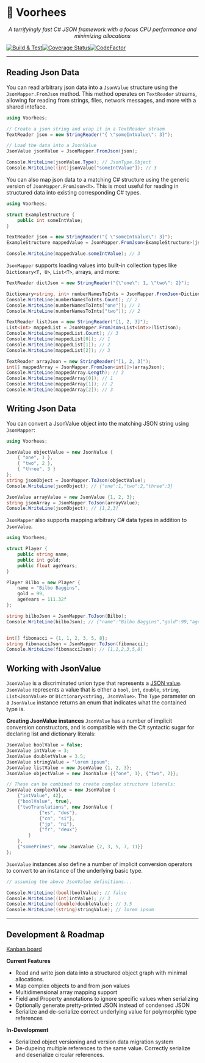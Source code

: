 # 🔪 Voorhees

<p align="center">
	<i>A terrifyingly fast C# JSON framework with a focus CPU performance and minimizing allocations</i>	
</p>

[![Build & Test](https://github.com/grahamboree/Voorhees/actions/workflows/build.yaml/badge.svg)](https://github.com/grahamboree/Voorhees/actions/workflows/build.yaml)[![Coverage Status](https://coveralls.io/repos/github/grahamboree/Voorhees/badge.svg?branch=main)](https://coveralls.io/github/grahamboree/Voorhees?branch=main)[![CodeFactor](https://www.codefactor.io/repository/github/grahamboree/voorhees/badge)](https://www.codefactor.io/repository/github/grahamboree/voorhees)

---

## Reading Json Data

You can read arbitrary json data into a `JsonValue` structure using the `JsonMapper.FromJson` method.  This method operates on `TextReader` streams, allowing for reading from strings, files, network messages, and more with a shared inteface.

```C#
using Voorhees;

// Create a json string and wrap it in a TextReader straem
TextReader json = new StringReader("{ \"someIntValue\": 3}");

// Load the data into a JsonValue
JsonValue jsonValue = JsonMapper.FromJson(json);

Console.WriteLine(jsonValue.Type); // JsonType.Object
Console.WriteLine((int)jsonValue["someIntValue"]); // 3
```

You can also map json data to a matching C# structure using the generic version of `JsonMapper.FromJson<T>`.  This is most useful for reading in structured data into existing corresponding C# types.

```C#
using Voorhees;

struct ExampleStructure {
	public int someIntValue;
}

TextReader json = new StringReader("{ \"someIntValue\": 3}");
ExampleStructure mappedValue = JsonMapper.FromJson<ExampleStructure>(json);

Console.WriteLine(mappedValue.someIntValue); // 3
```

`JsonMapper` supports loading values into built-in collection types like `Dictionary<T, U>`, `List<T>`, arrays, and more:

```C#
TextReader dictJson = new StringReader("{\"one\": 1, \"two\": 2}");

Dictionary<string, int> numberNamesToInts = JsonMapper.FromJson<Dictionary<string, int>>(dictJson);
Console.WriteLine(numberNamesToInts.Count); // 2
Console.WriteLine(numberNamesToInts["one"]); // 1
Console.WriteLine(numberNamesToInts["two"]); // 2

TextReader listJson = new StringReader("[1, 2, 3]");
List<int> mappedList = JsonMapper.FromJson<List<int>>(listJson);
Console.WriteLine(mappedList.Count); // 3
Console.WriteLine(mappedList[0]); // 1
Console.WriteLine(mappedList[1]); // 2
Console.WriteLine(mappedList[2]); // 3

TextReader arrayJson = new StringReader("[1, 2, 3]");
int[] mappedArray = JsonMapper.FromJson<int[]>(arrayJson);
Console.WriteLine(mappedArray.Length); // 3
Console.WriteLine(mappedArray[0]); // 1
Console.WriteLine(mappedArray[1]); // 2
Console.WriteLine(mappedArray[2]); // 3
```

## Writing Json Data

You can convert a JsonValue object into the matching JSON string using `JsonMapper`:

```C#
using Voorhees;

JsonValue objectValue = new JsonValue {
	{ "one", 1 },
	{ "two", 2 },
	{ "three", 3 }
};
string jsonObject = JsonMapper.ToJson(objectValue);
Console.WriteLine(jsonObject); // {"one":1,"two":2,"three":3}

JsonValue arrayValue = new JsonValue {1, 2, 3};
string jsonArray = JsonMapper.ToJson(arrayValue);
Console.WriteLine(jsonObject); // [1,2,3]
```

`JsonMapper` also supports mapping arbitrary C# data types in addition to `JsonValue`.

```C#
using Voorhees;

struct Player {
	public string name;
	public int gold;
	public float ageYears;
}

Player Bilbo = new Player {
	name = "Bilbo Baggins",
	gold = 99,
	ageYears = 111.32f
};

string bilboJson = JsonMapper.ToJson(Bilbo);
Console.WriteLine(bilboJson); // {"name":"Bilbo Baggins","gold":99,"ageYears":111.32}


int[] fibonacci = {1, 1, 2, 3, 5, 8};
string fibonacciJson = JsonMapper.ToJson(fibonacci);
Console.WriteLine(fibonacciJson); // [1,1,2,3,5,8]
```

## Working with JsonValue

`JsonValue` is a discriminated union type that represents a [JSON value](https://www.json.org/json-en.html).  `JsonValue` represents a value that is either a `bool`, `int`, `double`, `string`, `List<JsonValue>` or `Dictionary<string, JsonValue>`.  The `Type` parameter on a `JsonValue` instance returns an enum that indicates what the contained type is.

**Creating JsonValue instances**
`JsonValue` has a number of implicit conversion constructors, and is compatible with the C# syntactic sugar for declaring list and dictionary literals:

```C#
JsonValue boolValue = false;
JsonValue intValue = 3;
JsonValue doubletValue = 3.5;
JsonValue stringValue = "lorem ipsum";
JsonValue listValue = new JsonValue {1, 2, 3};
JsonValue objectValue = new JsonValue {{"one", 1}, {"two", 2}};

// These can be combined to create complex structure literals:
JsonValue complexValue = new JsonValue {
	{"intValue", 42},
	{"boolValue", true},
	{"twoTranslations", new JsonValue {
			{"es", "dos"},
			{"cn", "si"},
			{"jp", "ni"},
			{"fr", "deux"}
		}
	},
	{"somePrimes", new JsonValue {2, 3, 5, 7, 11}}
};
```

`JsonValue` instances also define a number of implicit conversion operators to convert to an instance of the underlying basic type.
```C#
// assuming the above JsonValue definitions...

Console.WriteLine((bool)boolValue); // false
Console.WriteLine((int)intValue); // 3
Console.WriteLine((double)doubleValue); // 3.5
Console.WriteLine((string)stringValue); // lorem ipsum
```

---

## Development & Roadmap

[Kanban board](https://github.com/grahamboree/Voorhees/projects/1)

**Current Features**
* Read and write json data into a structured object graph with minimal allocations.
* Map complex objects to and from json values
* Multidimensional array mapping support
* Field and Property annotations to ignore specific values when serializing
* Optionally generate pretty-printed JSON instead of condensed JSON
* Serialize and de-serialize correct underlying value for polymorphic type references

**In-Development**
* Serialized object versioning and version data migration system
* De-dupeing multiple references to the same value.  Correctly serialize and deserialize circular references.
